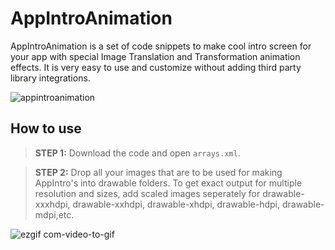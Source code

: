# AppIntroAnimation
AppIntroAnimation is a set of code snippets to make cool intro screen for your app with special Image Translation and Transformation animation effects. It is very easy to use and customize without adding third party library integrations.

![appintroanimation](https://cloud.githubusercontent.com/assets/11768239/8968101/e8f9e094-3658-11e5-9e27-5dd9059fbff0.gif)

How to use
----------

> **STEP 1:** Download the code and open `arrays.xml`.

> **STEP 2:** Drop all your images that are to be used for making AppIntro's into drawable folders. To get exact output for multiple resolution and sizes, add scaled images seperately for drawable-xxxhdpi, drawable-xxhdpi, drawable-xhdpi, drawable-hdpi, drawable-mdpi,etc.


![ezgif com-video-to-gif](https://cloud.githubusercontent.com/assets/11768239/9000167/f5da53b2-3760-11e5-91cd-b7f116488861.gif)
